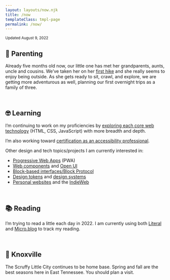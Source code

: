 ```yaml
---
layout: layouts/now.njk
title: /now
templateClass: tmpl-page
permalink: /now/
---
```


<small class="timestamp">Updated <time datetime="2022-08-09T23:37:55Z">August 9, 2022</time></small>

## 👶 Parenting

Already five months old now, our little one has met her grandparents, aunts, uncle and cousins. We’ve taken her on her [first hike](https://www.alltrails.com/trail/us/tennessee/emory-gap-trail) and she really seems to enjoy being outside. As she gets ready to sit, crawl, and explore, we are getting more adventurous as well, planning our first overnight trips as a family of three.

&nbsp;

## 🤓 Learning

I’m continuing to work on my proficiencies by [exploring each core web technology](/tags/learning) (HTML, CSS, JavaScript) with more breadth and depth.

I’m also working toward [certification as an accessibility professional](https://www.accessibilityassociation.org/certification).

Other design and tech topics/projects I am currently interested in:

* [Progressive Web Apps](https://web.dev/learn/pwa/) (PWA)
* [Web components](https://developer.mozilla.org/en-US/docs/Web/Web_Components) and [Open UI](https://open-ui.org/)
* [Block-based interfaces/Block Protocol](https://blockprotocol.org/)
* [Design tokens](https://www.designtokens.org/) and [design systems](https://sparkbox.com/foundry/design_system_makeup_design_system_layers_parts_of_a_design_system)
* [Personal websites](https://matthiasott.com/articles/into-the-personal-website-verse) and the [IndieWeb](https://indieweb.org/)

&nbsp;

## 📚 Reading

I’m trying to read a little each day in 2022. I am currently using both [Literal](https://literal.club/nsmsn/is-reading) and <a href="https://log.nicksimson.com/categories/books/">Micro.blog</a> to track my reading.

<div id="literal-widget" handle="nsmsn" status="IS_READING" layout="list"></div>
<script src="https://literal.club/js/widget.js"></script>

&nbsp;

## 📍 Knoxville

The Scruffy Little City continues to be home base. Spring and fall are the best seasons here in East Tennessee. You should plan a visit.
